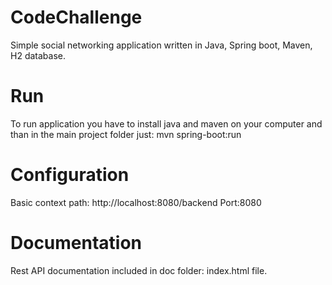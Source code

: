 # CodeChallenge
Simple social networking application written in Java, Spring boot, Maven, H2 database.

# Run
To run application you have to install java and maven on your computer and than in the main project folder just:
mvn spring-boot:run

# Configuration
Basic context path: http://localhost:8080/backend
Port:8080

# Documentation
Rest API documentation included in doc folder: index.html file.
